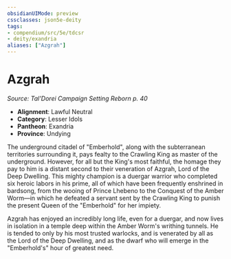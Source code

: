 ```yaml
---
obsidianUIMode: preview
cssclasses: json5e-deity
tags:
- compendium/src/5e/tdcsr
- deity/exandria
aliases: ["Azgrah"]
---
```

# Azgrah
*Source: Tal'Dorei Campaign Setting Reborn p. 40* 

- **Alignment**: Lawful Neutral
- **Category**: Lesser Idols
- **Pantheon**: Exandria
- **Province**: Undying

The underground citadel of "Emberhold", along with the subterranean territories surrounding it, pays fealty to the Crawling King as master of the underground. However, for all but the King's most faithful, the homage they pay to him is a distant second to their veneration of Azgrah, Lord of the Deep Dwelling. This mighty champion is a duergar warrior who completed six heroic labors in his prime, all of which have been frequently enshrined in bardsong, from the wooing of Prince Lhebeno to the Conquest of the Amber Worm—in which he defeated a servant sent by the Crawling King to punish the present Queen of the "Emberhold" for her impiety.

Azgrah has enjoyed an incredibly long life, even for a duergar, and now lives in isolation in a temple deep within the Amber Worm's writhing tunnels. He is tended to only by his most trusted warlocks, and is venerated by all as the Lord of the Deep Dwelling, and as the dwarf who will emerge in the "Emberhold's" hour of greatest need.